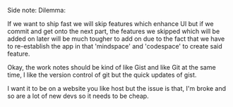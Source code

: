 
Side note: Dilemma:

If we want to ship fast we will skip features which enhance UI but if we commit and get onto the next part, the features we skipped which will be added on later will be much tougher to add on due to the fact that we have to re-establish the app in that 'mindspace' and 'codespace' to create said feature.


Okay, the work notes should be kind of like Gist and like Git at the same time, I like the version control of git but the quick updates of gist.


I want it to be on a website you like host but the issue is that, I'm broke and so are a lot of new devs so it needs to be cheap.
